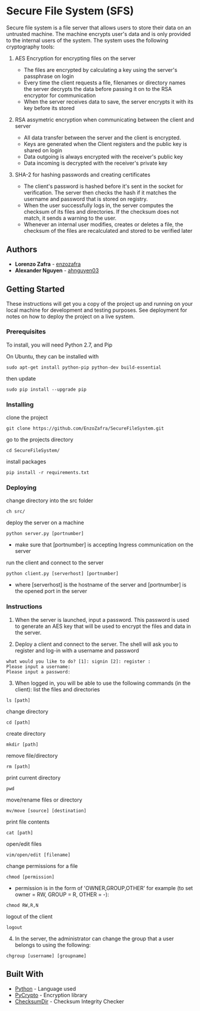 # Secure File System (SFS)

Secure file system is a file server that allows users to store their data on an untrusted machine.
The machine encrypts user's data and is only provided to the internal users of the system. The system
uses the following cryptography tools:

1. AES Encryption for encrypting files on the server
    * The files are encrypted by calculating a key using the server's passphrase on login
    * Every time the client requests a file, filenames or directory names the server decrypts the data
    before passing it on to the RSA encryptor for communication
    * When the server receives data to save, the server encrypts it with its key before its stored
2. RSA assymetric encryption when communicating between the client and server
	* All data transfer between the server and the client is encrypted.
	* Keys are generated when the Client registers and the public key is shared on login
	* Data outgoing is always encrypted with the receiver's public key
	* Data incoming is decrypted with the receiver's private key
	
3. SHA-2 for hashing passwords and creating certificates
	* The client's password is hashed before it's sent in the socket for verification. The server then checks the hash if it matches the username and password that is stored on registry.
	* When the user successfully logs in, the server computes the checksum of its files and directories. If the checksum does not match, it sends a warning to the user.
	* Whenever an internal user modifies, creates or deletes a file, the checksum of the files are recalculated and stored to be verified later

## Authors

* **Lorenzo Zafra** - [enzozafra](https://github.com/enzozafra)
* **Alexander Nguyen** - [ahnguyen03](https://github.com/ahnguyen03)

## Getting Started

These instructions will get you a copy of the project up and running on your local machine for development and testing purposes. See deployment for notes on how to deploy the project on a live system.


### Prerequisites
To install, you will need Python 2.7, and Pip

On Ubuntu, they can be installed with

```
sudo apt-get install python-pip python-dev build-essential 
```
then update
```
sudo pip install --upgrade pip 
```

### Installing
clone the project

```
git clone https://github.com/EnzoZafra/SecureFileSystem.git
```

go to the projects directory

```
cd SecureFileSystem/
```

install packages

```
pip install -r requirements.txt
```

### Deploying
change directory into the src folder
```
ch src/
```
deploy the server on a machine
```
python server.py [portnumber]
```
* make sure that [portnumber] is accepting Ingress communication on the server

run the client and connect to the server
```
python client.py [serverhost] [portnumber]
```
* where [serverhost] is the hostname of the server and [portnumber] is the opened port in the server

### Instructions
1. When the server is launched, input a password. This password is used to generate an AES key
that will be used to encrypt the files and data in the server.

2. Deploy a client and connect to the server. The shell will ask you to register and log-in with a
username and password
```
what would you like to do? [1]: signin [2]: register :
Please input a username:
Please input a password:
```

3. When logged in, you will be able to use the following commands (in the client):
list the files and directories
```
ls [path]
```

change directory
```
cd [path]
```

create directory
```
mkdir [path]
```

remove file/directory
```
rm [path]
```

print current directory
```
pwd
```

move/rename files or directory
```
mv/move [source] [destination]
```

print file contents
```
cat [path]
```

open/edit files
```
vim/open/edit [filename]
```

change permissions for a file
```
chmod [permission]
```
* permission is in the form of 'OWNER,GROUP,OTHER'
for example (to set owner = RW, GROUP = R, OTHER = -):
```
chmod RW,R,N
```

logout of the client
```
logout
```

4. In the server, the administrator can change the group that a user belongs to using the following:
```
chgroup [username] [groupname]
```


## Built With

* [Python](https://www.python.org/) - Language used
* [PyCrypto](https://pypi.python.org/pypi/pycrypto) - Encryption library
* [ChecksumDir](https://pypi.python.org/pypi/checksumdir) - Checksum Integrity Checker

